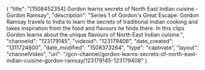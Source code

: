 {
    "title": "[1508452354] Gordon learns secrets of North East Indian cuisine - Gordon Ramsay",
    "description": "Series 1 of Gordon's Great Escape. Gordon Ramsay travels to India to learn the secrets of traditional Indian cooking and takes inspiration from the food and flavours he finds there. In this clips Gordon learns about the unique flavours of North East Indian cuisine.",
    "channelid": "123179145",
    "videoid": "123179408",
    "date_created": "1311724800",
    "date_modified": "1508373264",
    "type": "captivate",
    "layout": "channelVideo",
    "url": "\/gcn-channel\/gordon-learns-secrets-of-north-east-indian-cuisine-gordon-ramsay\/123179145-123179408"
}